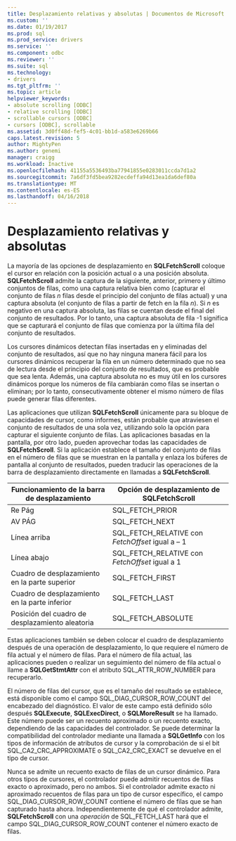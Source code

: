 ```yaml
---
title: Desplazamiento relativas y absolutas | Documentos de Microsoft
ms.custom: ''
ms.date: 01/19/2017
ms.prod: sql
ms.prod_service: drivers
ms.service: ''
ms.component: odbc
ms.reviewer: ''
ms.suite: sql
ms.technology:
- drivers
ms.tgt_pltfrm: ''
ms.topic: article
helpviewer_keywords:
- absolute scrolling [ODBC]
- relative scrolling [ODBC]
- scrollable cursors [ODBC]
- cursors [ODBC], scrollable
ms.assetid: 3d0ff48d-fef5-4c01-bb1d-a583e6269b66
caps.latest.revision: 5
author: MightyPen
ms.author: genemi
manager: craigg
ms.workload: Inactive
ms.openlocfilehash: 41155a5536493ba77941855e0283011ccda7d1a2
ms.sourcegitcommit: 7a6df3fd5bea9282ecdeffa94d13ea1da6def80a
ms.translationtype: MT
ms.contentlocale: es-ES
ms.lasthandoff: 04/16/2018
---
```

# <a name="relative-and-absolute-scrolling"></a>Desplazamiento relativas y absolutas
La mayoría de las opciones de desplazamiento en **SQLFetchScroll** coloque el cursor en relación con la posición actual o a una posición absoluta. **SQLFetchScroll** admite la captura de la siguiente, anterior, primero y último conjuntos de filas, como una captura relativa bien como (capturar el conjunto de filas *n* filas desde el principio del conjunto de filas actual) y una captura absoluta (el conjunto de filas a partir de fetch en la fila *n*). Si *n* es negativo en una captura absoluta, las filas se cuentan desde el final del conjunto de resultados. Por lo tanto, una captura absoluta de fila -1 significa que se capturará el conjunto de filas que comienza por la última fila del conjunto de resultados.  
  
 Los cursores dinámicos detectan filas insertadas en y eliminadas del conjunto de resultados, así que no hay ninguna manera fácil para los cursores dinámicos recuperar la fila en un número determinado que no sea de lectura desde el principio del conjunto de resultados, que es probable que sea lenta. Además, una captura absoluta no es muy útil en los cursores dinámicos porque los números de fila cambiarán como filas se insertan o eliminan; por lo tanto, consecutivamente obtener el mismo número de filas puede generar filas diferentes.  
  
 Las aplicaciones que utilizan **SQLFetchScroll** únicamente para su bloque de capacidades de cursor, como informes, están probable que atraviesen el conjunto de resultados de una sola vez, utilizando solo la opción para capturar el siguiente conjunto de filas. Las aplicaciones basadas en la pantalla, por otro lado, pueden aprovechar todas las capacidades de **SQLFetchScroll**. Si la aplicación establece el tamaño del conjunto de filas en el número de filas que se muestran en la pantalla y enlaza los búferes de pantalla al conjunto de resultados, pueden traducir las operaciones de la barra de desplazamiento directamente en llamadas a **SQLFetchScroll**.  
  
|Funcionamiento de la barra de desplazamiento|Opción de desplazamiento de SQLFetchScroll|  
|--------------------------|-------------------------------------|  
|Re Pág|SQL_FETCH_PRIOR|  
|AV PÁG|SQL_FETCH_NEXT|  
|Línea arriba|SQL_FETCH_RELATIVE con *FetchOffset* igual a – 1|  
|Línea abajo|SQL_FETCH_RELATIVE con *FetchOffset* igual a 1|  
|Cuadro de desplazamiento en la parte superior|SQL_FETCH_FIRST|  
|Cuadro de desplazamiento en la parte inferior|SQL_FETCH_LAST|  
|Posición del cuadro de desplazamiento aleatoria|SQL_FETCH_ABSOLUTE|  
  
 Estas aplicaciones también se deben colocar el cuadro de desplazamiento después de una operación de desplazamiento, lo que requiere el número de fila actual y el número de filas. Para el número de fila actual, las aplicaciones pueden o realizar un seguimiento del número de fila actual o llame a **SQLGetStmtAttr** con el atributo SQL_ATTR_ROW_NUMBER para recuperarlo.  
  
 El número de filas del cursor, que es el tamaño del resultado se establece, está disponible como el campo SQL_DIAG_CURSOR_ROW_COUNT del encabezado del diagnóstico. El valor de este campo está definido sólo después **SQLExecute**, **SQLExecDirect**, o **SQLMoreResult** se ha llamado. Este número puede ser un recuento aproximado o un recuento exacto, dependiendo de las capacidades del controlador. Se puede determinar la compatibilidad del controlador mediante una llamada a **SQLGetInfo** con los tipos de información de atributos de cursor y la comprobación de si el bit SQL_CA2_CRC_APPROXIMATE o SQL_CA2_CRC_EXACT se devuelve en el tipo de cursor.  
  
 Nunca se admite un recuento exacto de filas de un cursor dinámico. Para otros tipos de cursores, el controlador puede admitir recuentos de filas exacto o aproximado, pero no ambos. Si el controlador admite exacto ni aproximado recuentos de filas para un tipo de cursor específico, el campo SQL_DIAG_CURSOR_ROW_COUNT contiene el número de filas que se han capturado hasta ahora. Independientemente de qué el controlador admite, **SQLFetchScroll** con una *operación* de SQL_FETCH_LAST hará que el campo SQL_DIAG_CURSOR_ROW_COUNT contener el número exacto de filas.
